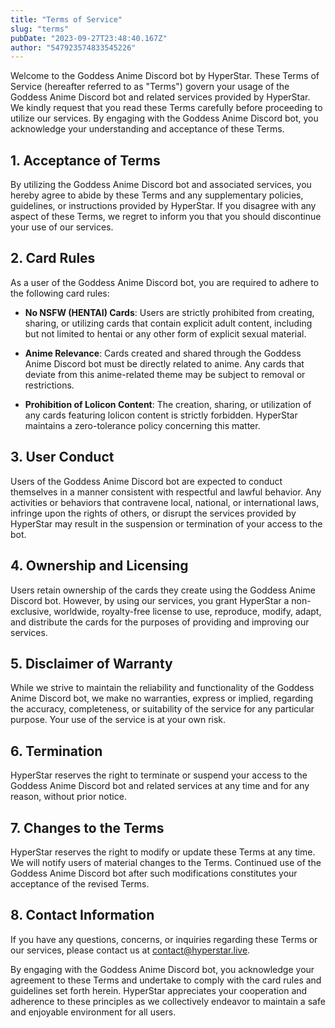 ```yaml
---
title: "Terms of Service"
slug: "terms"
pubDate: "2023-09-27T23:48:40.167Z"
author: "547923574833545226"
---
```


Welcome to the Goddess Anime Discord bot by HyperStar. These Terms of Service (hereafter referred to as "Terms") govern your usage of the Goddess Anime Discord bot and related services provided by HyperStar. We kindly request that you read these Terms carefully before proceeding to utilize our services. By engaging with the Goddess Anime Discord bot, you acknowledge your understanding and acceptance of these Terms.

## 1. Acceptance of Terms

By utilizing the Goddess Anime Discord bot and associated services, you hereby agree to abide by these Terms and any supplementary policies, guidelines, or instructions provided by HyperStar. If you disagree with any aspect of these Terms, we regret to inform you that you should discontinue your use of our services.

## 2. Card Rules

As a user of the Goddess Anime Discord bot, you are required to adhere to the following card rules:

- **No NSFW (HENTAI) Cards**: Users are strictly prohibited from creating, sharing, or utilizing cards that contain explicit adult content, including but not limited to hentai or any other form of explicit sexual material.

- **Anime Relevance**: Cards created and shared through the Goddess Anime Discord bot must be directly related to anime. Any cards that deviate from this anime-related theme may be subject to removal or restrictions.

- **Prohibition of Lolicon Content**: The creation, sharing, or utilization of any cards featuring lolicon content is strictly forbidden. HyperStar maintains a zero-tolerance policy concerning this matter.

## 3. User Conduct

Users of the Goddess Anime Discord bot are expected to conduct themselves in a manner consistent with respectful and lawful behavior. Any activities or behaviors that contravene local, national, or international laws, infringe upon the rights of others, or disrupt the services provided by HyperStar may result in the suspension or termination of your access to the bot.

## 4. Ownership and Licensing

Users retain ownership of the cards they create using the Goddess Anime Discord bot. However, by using our services, you grant HyperStar a non-exclusive, worldwide, royalty-free license to use, reproduce, modify, adapt, and distribute the cards for the purposes of providing and improving our services.

## 5. Disclaimer of Warranty

While we strive to maintain the reliability and functionality of the Goddess Anime Discord bot, we make no warranties, express or implied, regarding the accuracy, completeness, or suitability of the service for any particular purpose. Your use of the service is at your own risk.

## 6. Termination

HyperStar reserves the right to terminate or suspend your access to the Goddess Anime Discord bot and related services at any time and for any reason, without prior notice.

## 7. Changes to the Terms

HyperStar reserves the right to modify or update these Terms at any time. We will notify users of material changes to the Terms. Continued use of the Goddess Anime Discord bot after such modifications constitutes your acceptance of the revised Terms.

## 8. Contact Information

If you have any questions, concerns, or inquiries regarding these Terms or our services, please contact us at [contact@hyperstar.live](mailto:contact@hyperstar.live).

By engaging with the Goddess Anime Discord bot, you acknowledge your agreement to these Terms and undertake to comply with the card rules and guidelines set forth herein. HyperStar appreciates your cooperation and adherence to these principles as we collectively endeavor to maintain a safe and enjoyable environment for all users.